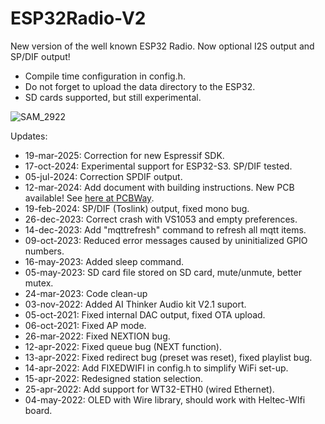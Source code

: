 # ESP32Radio-V2
New version of the well known ESP32 Radio.  Now optional I2S output and SP/DIF output!
- Compile time configuration in config.h.
- Do not forget to upload the data directory to the ESP32.
- SD cards supported, but still experimental.

![SAM_2922](https://github.com/Edzelf/ESP32Radio-V2/assets/18257026/a58f7b7e-cdd4-4d7f-96b8-62fa487de906)

Updates:
- 19-mar-2025: Correction for new Espressif SDK.
- 17-oct-2024: Experimental support for ESP32-S3. SP/DIF tested.
- 05-jul-2024: Correction SPDIF output.
- 12-mar-2024: Add document with building instructions.  New PCB available! See [here at PCBWay](https://www.pcbway.com/project/shareproject/W652317AS2P1_Gerber_ESP32_Radio_PCB_ESP32_Radio_fab8a6d9.html).
- 19-feb-2024: SP/DIF (Toslink) output, fixed mono bug.
- 26-dec-2023: Correct crash with VS1053 and empty preferences.
- 14-dec-2023: Add "mqttrefresh" command to refresh all mqtt items.
- 09-oct-2023: Reduced error messages caused by uninitialized GPIO numbers.
- 16-may-2023: Added sleep command.
- 05-may-2023: SD card file stored on SD card, mute/unmute, better mutex.
- 24-mar-2023: Code clean-up
- 03-nov-2022: Added AI Thinker Audio kit V2.1 suport.
- 05-oct-2021: Fixed internal DAC output, fixed OTA upload.
- 06-oct-2021: Fixed AP mode.
- 26-mar-2022: Fixed NEXTION bug.
- 12-apr-2022: Fixed queue bug (NEXT function).
- 13-apr-2022: Fixed redirect bug (preset was reset), fixed playlist bug.
- 14-apr-2022: Add FIXEDWIFI in config.h to simplify WiFi set-up.
- 15-apr-2022: Redesigned station selection.
- 25-apr-2022: Add support for WT32-ETH0 (wired Ethernet).
- 04-may-2022: OLED with Wire library, should work with Heltec-WIfi board.
